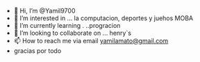   - 👋 Hi, I’m @Yamil9700 
- 👀 I’m interested in ... la computacion, deportes y juehos MOBA      
- 🌱 I’m currently learning .  ..progracion    
- 💞️ I’m looking to collaborate on ... henry`s                                             
- 📫 How to reach me  via email yamilamato@gmail.com
- gracias por todo
<!---
Yamil9700/Yamil9700 is a ✨ special ✨ repository because its `README.md` (this file) appears on your GitHub profile.
You can click the Preview link to take a look at your changes.
--->
